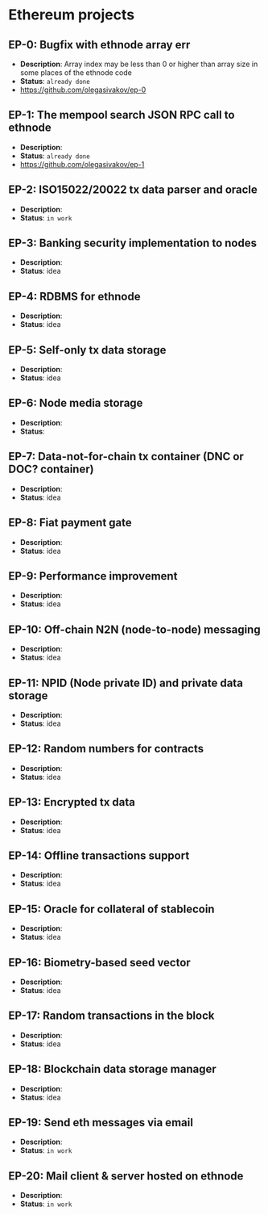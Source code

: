 # Ethereum projects

## EP-0: Bugfix with ethnode array err
 - <b>Description</b>: Array index may be less than 0 or higher than array size in some places of the ethnode code
 - <b>Status</b>: ```already done```
 - https://github.com/olegasivakov/ep-0

## EP-1: The mempool search JSON RPC call to ethnode
 - <b>Description</b>:
 - <b>Status</b>: ```already done```
 - https://github.com/olegasivakov/ep-1

## EP-2: ISO15022/20022 tx data parser and oracle
 - <b>Description</b>:
 - <b>Status</b>: ```in work```

## EP-3: Banking security implementation to nodes
 - <b>Description</b>:
 - <b>Status</b>: idea

## EP-4: RDBMS for ethnode
 - <b>Description</b>:
 - <b>Status</b>: idea

## EP-5: Self-only tx data storage
 - <b>Description</b>:
 - <b>Status</b>: idea

## EP-6: Node media storage
 - <b>Description</b>:
 - <b>Status</b>:

## EP-7: Data-not-for-chain tx container (DNC or DOC? container)
 - <b>Description</b>:
 - <b>Status</b>: idea

## EP-8: Fiat payment gate
 - <b>Description</b>:
 - <b>Status</b>: idea

## EP-9: Performance improvement
 - <b>Description</b>:
 - <b>Status</b>: idea

## EP-10: Off-chain N2N (node-to-node) messaging
 - <b>Description</b>:
 - <b>Status</b>: idea

## EP-11: NPID (Node private ID) and private data storage
 - <b>Description</b>:
 - <b>Status</b>: idea

## EP-12: Random numbers for contracts
 - <b>Description</b>:
 - <b>Status</b>: idea

## EP-13: Encrypted tx data
 - <b>Description</b>:
 - <b>Status</b>: idea

## EP-14: Offline transactions support
 - <b>Description</b>:
 - <b>Status</b>: idea

## EP-15: Oracle for collateral of stablecoin
 - <b>Description</b>:
 - <b>Status</b>: idea

## EP-16: Biometry-based seed vector
 - <b>Description</b>:
 - <b>Status</b>: idea

## EP-17: Random transactions in the block
 - <b>Description</b>:
 - <b>Status</b>: idea

## EP-18: Blockchain data storage manager
 - <b>Description</b>:
 - <b>Status</b>: idea

## EP-19: Send eth messages via email
 - <b>Description</b>:
 - <b>Status</b>: ```in work```

## EP-20: Mail client & server hosted on ethnode
 - <b>Description</b>:
 - <b>Status</b>: ```in work```
